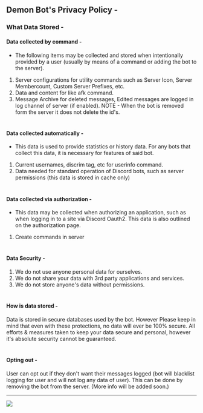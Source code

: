 ## Demon Bot's Privacy Policy -

### What Data Stored -


#### Data collected by command -
- The following items may be collected and stored when intentionally provided by a user (usually by means of a command or adding the bot to the server).
1. Server configurations for utility commands such as Server Icon, Server Membercount, Custom Server Prefixes, etc.
2. Data and content for  like afk command.
3. Message Archive for deleted messages, Edited messages are logged in log channel of server (if enabled).
NOTE - When the bot is removed form the server it does not delete the id's.

#

#### Data collected automatically -
- This data is used to provide statistics or history data. For any bots that collect this data, it is necessary for features of said bot.
1. Current usernames, discrim tag, etc for userinfo command.
2. Data needed for standard operation of Discord bots, such as server permissions (this data is stored in cache only)

#

#### Data collected via authorization -
- This data may be collected when authorizing an application, such as when logging in to a site via Discord Oauth2. This data is also outlined on the authorization page.
1. Create commands in server

#

#### Data Security -
1. We do not use anyone personal data for ourselves.
2. We do not share your data with 3rd party applications and services.
3. We do not store anyone's data without permissions.
 
#
 
#### How is data stored -
Data is stored in secure databases used by the bot. However Please keep in mind that even with these protections, no data will ever be 100% secure. All efforts & measures taken to keep your data  secure and personal, however it's absolute security cannot be guaranteed.

#

#### Opting out -

User can opt out if they don't want their messages logged (bot will blacklist logging for user and will not log any data of user).
This can be done by removing the bot from the server. (More info will be added soon.)

--------

<a href="https://github.com/ItzzNeo13" alt="https://github.com/ItzzNeo13"><img src="https://img.shields.io/static/v1?style=for-the-badge&label=CREATED%20BY&message=ItzzNeo13&color=000000"></a>
